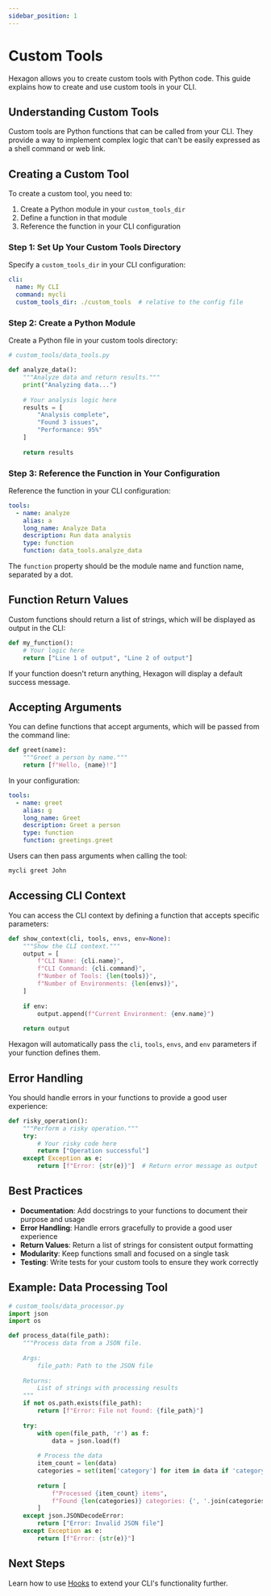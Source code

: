 ```yaml
---
sidebar_position: 1
---
```


# Custom Tools

Hexagon allows you to create custom tools with Python code. This guide explains how to create and use custom tools in your CLI.

## Understanding Custom Tools

Custom tools are Python functions that can be called from your CLI. They provide a way to implement complex logic that can't be easily expressed as a shell command or web link.

## Creating a Custom Tool

To create a custom tool, you need to:

1. Create a Python module in your `custom_tools_dir`
2. Define a function in that module
3. Reference the function in your CLI configuration

### Step 1: Set Up Your Custom Tools Directory

Specify a `custom_tools_dir` in your CLI configuration:

```yaml
cli:
  name: My CLI
  command: mycli
  custom_tools_dir: ./custom_tools  # relative to the config file
```

### Step 2: Create a Python Module

Create a Python file in your custom tools directory:

```python
# custom_tools/data_tools.py

def analyze_data():
    """Analyze data and return results."""
    print("Analyzing data...")
    
    # Your analysis logic here
    results = [
        "Analysis complete",
        "Found 3 issues",
        "Performance: 95%"
    ]
    
    return results
```

### Step 3: Reference the Function in Your Configuration

Reference the function in your CLI configuration:

```yaml
tools:
  - name: analyze
    alias: a
    long_name: Analyze Data
    description: Run data analysis
    type: function
    function: data_tools.analyze_data
```

The `function` property should be the module name and function name, separated by a dot.

## Function Return Values

Custom functions should return a list of strings, which will be displayed as output in the CLI:

```python
def my_function():
    # Your logic here
    return ["Line 1 of output", "Line 2 of output"]
```

If your function doesn't return anything, Hexagon will display a default success message.

## Accepting Arguments

You can define functions that accept arguments, which will be passed from the command line:

```python
def greet(name):
    """Greet a person by name."""
    return [f"Hello, {name}!"]
```

In your configuration:

```yaml
tools:
  - name: greet
    alias: g
    long_name: Greet
    description: Greet a person
    type: function
    function: greetings.greet
```

Users can then pass arguments when calling the tool:

```bash
mycli greet John
```

## Accessing CLI Context

You can access the CLI context by defining a function that accepts specific parameters:

```python
def show_context(cli, tools, envs, env=None):
    """Show the CLI context."""
    output = [
        f"CLI Name: {cli.name}",
        f"CLI Command: {cli.command}",
        f"Number of Tools: {len(tools)}",
        f"Number of Environments: {len(envs)}",
    ]
    
    if env:
        output.append(f"Current Environment: {env.name}")
    
    return output
```

Hexagon will automatically pass the `cli`, `tools`, `envs`, and `env` parameters if your function defines them.

## Error Handling

You should handle errors in your functions to provide a good user experience:

```python
def risky_operation():
    """Perform a risky operation."""
    try:
        # Your risky code here
        return ["Operation successful"]
    except Exception as e:
        return [f"Error: {str(e)}"]  # Return error message as output
```

## Best Practices

- **Documentation**: Add docstrings to your functions to document their purpose and usage
- **Error Handling**: Handle errors gracefully to provide a good user experience
- **Return Values**: Return a list of strings for consistent output formatting
- **Modularity**: Keep functions small and focused on a single task
- **Testing**: Write tests for your custom tools to ensure they work correctly

## Example: Data Processing Tool

```python
# custom_tools/data_processor.py
import json
import os

def process_data(file_path):
    """Process data from a JSON file.
    
    Args:
        file_path: Path to the JSON file
        
    Returns:
        List of strings with processing results
    """
    if not os.path.exists(file_path):
        return [f"Error: File not found: {file_path}"]
    
    try:
        with open(file_path, 'r') as f:
            data = json.load(f)
        
        # Process the data
        item_count = len(data)
        categories = set(item['category'] for item in data if 'category' in item)
        
        return [
            f"Processed {item_count} items",
            f"Found {len(categories)} categories: {', '.join(categories)}"
        ]
    except json.JSONDecodeError:
        return ["Error: Invalid JSON file"]
    except Exception as e:
        return [f"Error: {str(e)}"]
```

## Next Steps

Learn how to use [Hooks](hooks) to extend your CLI's functionality further.
